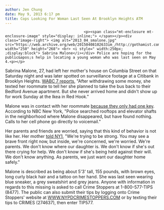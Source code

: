 ```yaml
---
author: Jen Chung
date: May 9, 2013 6:17 pm
title: Cops Looking For Woman Last Seen At Brooklyn Heights ATM
---
```


	
										<p><span class="mt-enclosure mt-enclosure-image" style="display: inline;"> </span></p><div class="image-right"> <img alt="2013_04_smalone.jpg" src="https://web.archive.org/web/20150408102633im_/http://gothamist.com/attachments/jen/2013_04_smalone.jpg" width="250" height="268"> <br> <i style=" width:250px; ;display:block"> Sabrina Malone</i></div> Police are hoping for the public&apos;s help in locating a young woman who was last seen on May 4.<p></p>

<p>Sabrina Malone, 27, had left her mother&apos;s house on Columbia Street on that Saturday night and was later spotted on surveillance footage at a Citibank in Brooklyn Heights. <a href="https://web.archive.org/web/20150408102633/http://abclocal.go.com/wabc/story?section=news/local/new_york&amp;id=9095773">WABC 7 reports</a>, &quot;After withdrawing some money, she texted her roommate to tell her she planned to take the bus back to their Bedford Avenue apartment. But she never arrived home and didn&apos;t show up for work Sunday at the Ikea in Red Hook.&quot;</p>

<p>Malone was in contact with her roommate <a href="https://web.archive.org/web/20150408102633/http://www.nbcnews.com/id/51825582/ns/local_news-new_york_ny/#.UYweMZVQlbw">because they only had one key</a>. According to NBC New York, &quot;Police searched rooftops and elevator shafts in the neighborhood where Malone disappeared, but have found nothing. Calls to her cell phone go directly to voicemail.&quot;</p>

<p>Her parents and friends are worried, saying that this kind of behavior is not like her. Her mother <a href="https://web.archive.org/web/20150408102633/http://www.ny1.com/content/top_stories/181785/police-search-for-missing-brooklyn-woman">told NY1</a>, &quot;We&apos;re trying to be strong. You may see a brave front right now, but inside, we&apos;re concerned, we&apos;re worried. We&apos;re parents. We don&apos;t know where our daughter is. We don&apos;t know if she&apos;s out there crying for help. We don&apos;t know if she&apos;s being held against their will. We don&apos;t know anything. As parents, we just want our daughter home safely.&quot;</p>

<p>Malone is described as being about 5&apos;3&apos; tall, 155 pounds, with brown eyes, long curly black hair and a tattoo on her hand. She was last seen wearing blue sneaker, a grey sweatshirt and grey jeans. Anyone with information in regards to this missing is asked to call Crime Stoppers at 1-800-577-TIPS (8477). The public can also submit their tips by logging onto Crime Stoppers&apos; website at <a href="https://web.archive.org/web/20150408102633/http://WWW.NYPDCRIMESTOPPERS.COM/">WWW.NYPDCRIMESTOPPERS.COM</a> or by texting their tips to CRIMES (274637), then enter TIP577.<br>
 </p>					
										
									
				